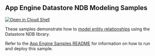 ## App Engine Datastore NDB Modeling Samples

[![Open in Cloud Shell][shell_img]][shell_link]

[shell_img]: http://gstatic.com/cloudssh/images/open-btn.png
[shell_link]: https://console.cloud.google.com/cloudshell/open?git_repo=https://github.com/GoogleCloudPlatform/python-docs-samples&page=editor&open_in_editor=appengine/standard/ndb/modeling/README.md

These samples demonstrate how to [model entity relationships](https://cloud.google.com/appengine/articles/modeling) using the Datastore NDB library.

Refer to the [App Engine Samples README](../../README.md) for information on how to run and deploy this sample.
